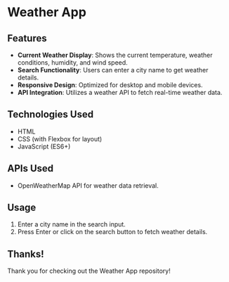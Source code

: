 # Weather App

## Features
- **Current Weather Display**: Shows the current temperature, weather conditions, humidity, and wind speed.
- **Search Functionality**: Users can enter a city name to get weather details.
- **Responsive Design**: Optimized for desktop and mobile devices.
- **API Integration**: Utilizes a weather API to fetch real-time weather data.

## Technologies Used
- HTML
- CSS (with Flexbox for layout)
- JavaScript (ES6+)

## APIs Used
- OpenWeatherMap API for weather data retrieval.

## Usage
1. Enter a city name in the search input.
2. Press Enter or click on the search button to fetch weather details.

## Thanks!
Thank you for checking out the Weather App repository!
